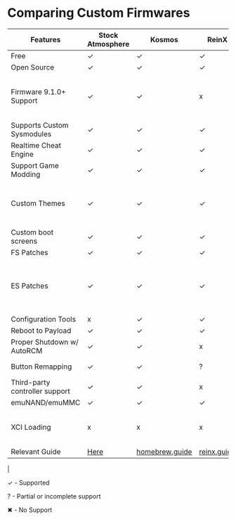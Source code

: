 # Comparing Custom Firmwares


| Features | Stock Atmosphere | Kosmos | ReinX | SXOS | Notes |
|----|----|----|----|----|----|
|Free   | ✓  | ✓  | ✓  | x (~$30 USD)  |   |
|Open Source   | ✓  |  ✓ |  ✓ |  x |   |
|Firmware 9.1.0+ Support    | ✓ | ✓ | x | ✓ | ReiNX have not been updated since 8.1.0 :(  |
|Supports Custom Sysmodules| ✓ | ✓ | ✓ | ✓ |   |
|Realtime Cheat Engine    | ✓ | ✓ | ✓ | ✓ |   |
|Support Game Modding   | ✓ | ✓ | ✓ | ✓ |   |
|Custom Themes   | ✓ | ✓ | ✓ | ✓ | need to add fix for lock screen themes on sxos  |
|Custom boot screens| ✓ | ✓ | ✓ | x |   |
|FS Patches  | ✓ | ✓ | ✓ | ✓ |   |
|ES Patches   | ✓ | ✓ | ✓ | ✓ | Atmosphere & Kosmos Sigpatches must be installed manually  |
|Configuration Tools   | x | ✓ | ✓ | ✓ |   |
|Reboot to Payload   | ✓ | ✓ | ✓ | ✓ |   |
|Proper Shutdown w/ AutoRCM   | ✓ | ✓ | x | x |   |
|Button Remapping    | ✓ | ✓ | ? | x | Using hid-mitm.  |
|Third-party controller support   | ✓ | ✓ | x | ✓ | sys-con or hid-mitm  |
|emuNAND/emuMMC   | ✓ | ✓ | ✓ | ✓ |   |
|XCI Loading    | x | x | x  | ✓ | XCIs can be converted to NSP for other CFWs  |
|Relevant Guide| [Here](https://switch.hacked.us) | [homebrew.guide](http://switch.homebrew.guide)  | [reinx.guide](https://reinx.guide)  | [sx.xecuter.com](https://sx.xecuter.com)  |   |
|


   
✓ - Supported

? - Partial or incomplete support

✖ - No Support   
   
   




